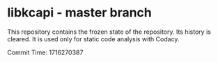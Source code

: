 # libkcapi - master branch

This repository contains the frozen state of the repository.
Its history is cleared. It is used only for static code
analysis with Codacy.

Commit Time: 1716270387